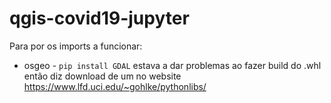 # qgis-covid19-jupyter

Para por os imports a funcionar:

  - osgeo - `pip install GDAL` estava a dar problemas ao fazer build do .whl então diz download de um no website https://www.lfd.uci.edu/~gohlke/pythonlibs/
  
  

